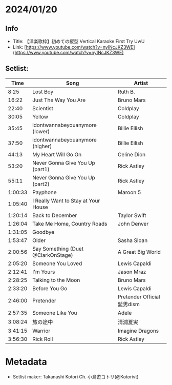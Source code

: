 # 2024/01/20

## Info
- Title: 【洋楽歌枠】初めての縦型 Vertical Karaoke First Try UwU
- Link: [https://www.youtube.com/watch?v=nyINcJKZ3WE](https://www.youtube.com/watch?v=nyINcJKZ3WE)

## Setlist:
| Time     | Song                           | Artist            |
|----------|--------------------------------|-------------------|
| 8:25     | Lost Boy                       | Ruth B.           |
| 16:22    | Just The Way You Are           | Bruno Mars        |
| 22:40    | Scientist                      | Coldplay          |
| 30:05    | Yellow                         | Coldplay          |
| 35:45    | idontwannabeyouanymore (lower) | Billie Eilish     |
| 37:50    | idontwannabeyouanymore (higher)| Billie Eilish     |
| 44:13    | My Heart Will Go On            | Celine Dion       |
| 53:20    | Never Gonna Give You Up (part1)| Rick Astley       |
| 55:11    | Never Gonna Give You Up (part2)| Rick Astley       |
| 1:00:33  | Payphone                       | Maroon 5          |
| 1:05:40  | I Really Want to Stay at Your House|               |
| 1:20:14  | Back to December               | Taylor Swift      |
| 1:26:04  | Take Me Home, Country Roads    | John Denver       |
| 1:31:05  | Goodbye                        |                   |
| 1:53:47  | Older                          | Sasha Sloan       |
| 2:00:56  | Say Something (Duet @ClarkOnStage)| A Great Big World |
| 2:05:20  | Someone You Loved              | Lewis Capaldi     |
| 2:12:41  | I'm Yours                      | Jason Mraz        |
| 2:28:25  | Talking to the Moon            | Bruno Mars        |
| 2:33:20  | Before You Go                  | Lewis Capaldi     |
| 2:46:00  | Pretender                      | Pretender Official髭男dism |
| 2:57:35  | Someone Like You               | Adele             |
| 3:08:24  | 旅の途中                        | 清浦夏実           |
| 3:41:15  | Warrior                        | Imagine Dragons   |
| 3:56:30  | Rick Roll                      | Rick Astley       |

# Metadata
- Setlist maker: Takanashi Kotori Ch. 小鳥遊コトリ(@Kotorivt)
